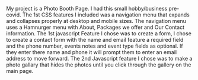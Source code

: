 My project is a Photo Booth Page. I had this small hobby/business pre-covid.
The 1st CSS features I included was a navigation menu that expands and collapses properly at desktop and mobile sizes. The navigation menu uses a Hamnurger menu with About, Packages we offer and Our Contact information.
The 1st javascript Feature I chose was to create a form, I chose to create a contact form with the name and email feature a required field and the phone number, events notes and event type fields as optional. If they enter there name and phone it will prompt them to enter an email address to move forward. The 2nd Javascript feature I chose was to make a photo gallary that hides the photos until you click through the gallery on the main page. 
